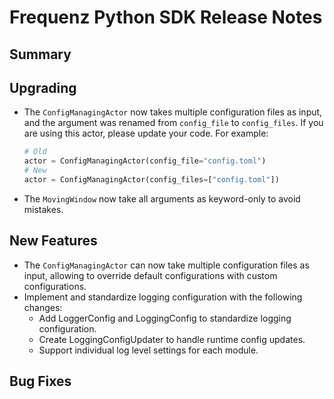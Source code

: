 # Frequenz Python SDK Release Notes

## Summary

<!-- Here goes a general summary of what this release is about -->

## Upgrading

- The `ConfigManagingActor` now takes multiple configuration files as input, and the argument was renamed from `config_file` to `config_files`. If you are using this actor, please update your code. For example:

   ```python
   # Old
   actor = ConfigManagingActor(config_file="config.toml")
   # New
   actor = ConfigManagingActor(config_files=["config.toml"])
   ```

* The `MovingWindow` now take all arguments as keyword-only to avoid mistakes.

## New Features

- The `ConfigManagingActor` can now take multiple configuration files as input, allowing to override default configurations with custom configurations.
- Implement and standardize logging configuration with the following changes:
   * Add LoggerConfig and LoggingConfig to standardize logging configuration.
   * Create LoggingConfigUpdater to handle runtime config updates.
   * Support individual log level settings for each module.

## Bug Fixes

<!-- Here goes notable bug fixes that are worth a special mention or explanation -->
